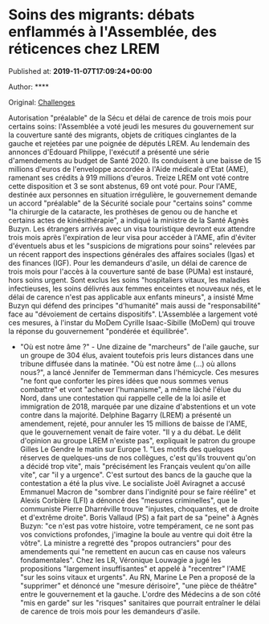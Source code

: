 
# Soins des migrants: débats enflammés à l'Assemblée, des réticences chez LREM

Published at: **2019-11-07T17:09:24+00:00**

Author: ****

Original: [Challenges](https://www.challenges.fr/politique/soins-des-migrants-debats-enflammes-a-l-assemblee-des-reticences-chez-lrem_683707)

Autorisation "préalable" de la Sécu et délai de carence de trois mois pour certains soins: l'Assemblée a voté jeudi les mesures du gouvernement sur la couverture santé des migrants, objets de critiques cinglantes de la gauche et rejetées par une poignée de députés LREM.
Au lendemain des annonces d'Edouard Philippe, l'exécutif a présenté une série d'amendements au budget de Santé 2020. Ils conduisent à une baisse de 15 millions d'euros de l'enveloppe accordée à l'Aide médicale d'Etat (AME), ramenant ses crédits à 919 millions d'euros.
Treize LREM ont voté contre cette disposition et 3 se sont abstenus, 69 ont voté pour.
Pour l'AME, destinée aux personnes en situation irrégulière, le gouvernement demande un accord "préalable" de la Sécurité sociale pour "certains soins" comme "la chirurgie de la cataracte, les prothèses de genou ou de hanche et certains actes de kinésithérapie", a indiqué la ministre de la Santé Agnès Buzyn.
Les étrangers arrivés avec un visa touristique devront eux attendre trois mois après l'expiration de leur visa pour accéder à l'AME, afin d'éviter d'éventuels abus et les "suspicions de migrations pour soins" relevées par un récent rapport des inspections générales des affaires sociales (Igas) et des finances (IGF).
Pour les demandeurs d'asile, un délai de carence de trois mois pour l'accès à la couverture santé de base (PUMa) est instauré, hors soins urgent.
Sont exclus les soins "hospitaliers vitaux, les maladies infectieuses, les soins délivrés aux femmes enceintes et nouveaux nés, et le délai de carence n'est pas applicable aux enfants mineurs", a insisté Mme Buzyn qui défend des principes "d'humanité" mais aussi de "responsabilité" face au "dévoiement de certains dispositifs".
L'Assemblée a largement voté ces mesures, à l'instar du MoDem Cyrille Isaac-Sibille (MoDem) qui trouve la réponse du gouvernement "pondérée et équilibrée".
- "Où est notre âme ?" -
Une dizaine de "marcheurs" de l'aile gauche, sur un groupe de 304 élus, avaient toutefois pris leurs distances dans une tribune diffusée dans la matinée. "Où est notre âme (...) où allons nous?", a lancé Jennifer de Temmerman dans l'hémicycle.
Ces mesures "ne font que conforter les pires idées que nous sommes venus combattre" et vont "achever l'humanisme", a même lâché l'élue du Nord, dans une contestation qui rappelle celle de la loi asile et immigration de 2018, marquée par une dizaine d'abstentions et un vote contre dans la majorité.
Delphine Bagarry (LREM) a présenté un amendement, rejeté, pour annuler les 15 millions de baisse de l'AME, que le gouvernement venait de faire voter.
"Il y a du débat. Le délit d'opinion au groupe LREM n'existe pas", expliquait le patron du groupe Gilles Le Gendre le matin sur Europe 1. "Les motifs des quelques réserves de quelques-uns de nos collègues, c'est qu'ils trouvent qu'on a décidé trop vite", mais "précisément les Français veulent qu'on aille vite", car "il y a urgence".
C'est surtout des bancs de la gauche que la contestation a été la plus vive.
Le socialiste Joël Aviragnet a accusé Emmanuel Macron de "sombrer dans l'indignité pour se faire réélire" et Alexis Corbière (LFI) a dénoncé des "mesures criminelles", que le communiste Pierre Dharréville trouve "injustes, choquantes, et de droite et d'extrême droite".
Boris Vallaud (PS) a fait part de sa "peine" à Agnès Buzyn: "ce n'est pas votre histoire, votre tempérament, ce ne sont pas vos convictions profondes, j'imagine la boule au ventre qui doit être la vôtre".
La ministre a regretté des "propos outranciers" pour des amendements qui "ne remettent en aucun cas en cause nos valeurs fondamentales".
Chez les LR, Véronique Louwagie a jugé les propositions "largement insuffisantes" et appelé à "recentrer" l'AME "sur les soins vitaux et urgents".
Au RN, Marine Le Pen a proposé de la "supprimer" et dénoncé une "mesure dérisoire", "une pièce de théâtre" entre le gouvernement et la gauche.
L'ordre des Médecins a de son côté "mis en garde" sur les "risques" sanitaires que pourrait entraîner le délai de carence de trois mois pour les demandeurs d'asile.
